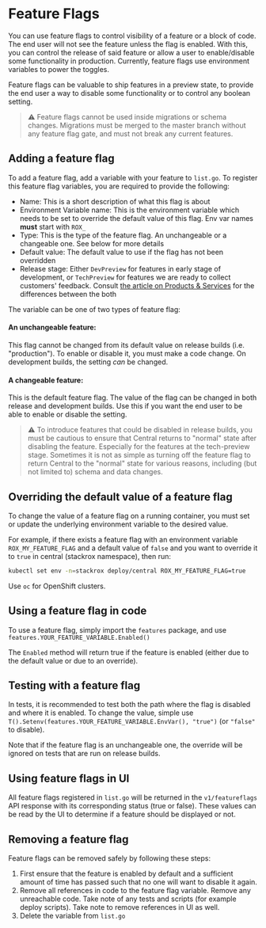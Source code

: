 # Feature Flags

You can use feature flags to control visibility of a feature or a block of code. The end user will not see the feature unless the flag is enabled.
With this, you can control the release of said feature or allow a user to enable/disable some functionality in production.
Currently, feature flags use environment variables to power the toggles.

Feature flags can be valuable to ship features in a preview state, to provide the end user a way to disable some functionality or to control any boolean setting.

> :warning: Feature flags cannot be used inside migrations or schema changes.
> Migrations must be merged to the master branch without any feature flag gate, and must not break any current features.

## Adding a feature flag

To add a feature flag, add a variable with your feature to `list.go`. To register this feature flag variables, you are required to provide the following:

* Name: This is a short description of what this flag is about
* Environment Variable name: This is the environment variable which needs to be set to override the default value of this flag. Env var names **must** start with `ROX_`
* Type: This is the type of the feature flag. An unchangeable or a changeable one. See below for more details
* Default value: The default value to use if the flag has not been overridden
* Release stage: Either `DevPreview` for features in early stage of development, or `TechPreview` for features we are ready to collect customers' feedback. Consult [the article on Products & Services](https://access.redhat.com/articles/6966848) for the differences between the both

The variable can be one of two types of feature flag:

#### An unchangeable feature:
This flag cannot be changed from its default value on release builds (i.e. "production"). To enable or disable it, you must make a code change.
On development builds, the setting _can_ be changed.

#### A changeable feature:
This is the default feature flag. The value of the flag can be changed in both release and development builds.
Use this if you want the end user to be able to enable or disable the setting.

> :warning: To introduce features that could be disabled in release builds, you must be cautious to ensure that Central returns to "normal" state after disabling the feature. Especially for the features at the tech-preview stage.
> Sometimes it is not as simple as turning off the feature flag to return Central to the "normal" state for various reasons, including (but not limited to) schema and data changes.

## Overriding the default value of a feature flag

To change the value of a feature flag on a running container, you must set or update the underlying environment variable to the desired value.

For example, if there exists a feature flag with an environment variable `ROX_MY_FEATURE_FLAG` and a default value of `false` and you want to override it to `true` in central (stackrox namespace), then run:
```sh
kubectl set env -n=stackrox deploy/central ROX_MY_FEATURE_FLAG=true
```

Use `oc` for OpenShift clusters.

## Using a feature flag in code

To use a feature flag, simply import the `features` package, and use `features.YOUR_FEATURE_VARIABLE.Enabled()`

The `Enabled` method will return true if the feature is enabled (either due to the default value or due to an override).

## Testing with a feature flag

In tests, it is recommended to test both the path where the flag is disabled and where it is enabled. To change the value, simple use
`T().Setenv(features.YOUR_FEATURE_VARIABLE.EnvVar(), "true")` (or `"false"` to disable).

Note that if the feature flag is an unchangeable one, the override will be ignored on tests that are run on release builds.

## Using feature flags in UI

All feature flags registered in `list.go` will be returned in the `v1/featureflags` API response with its corresponding status (true or false).
These values can be read by the UI to determine if a feature should be displayed or not.

## Removing a feature flag

Feature flags can be removed safely by following these steps:

1. First ensure that the feature is enabled by default and a sufficient amount of time has passed such that no one will want to disable it again.
2. Remove all references in code to the feature flag variable. Remove any unreachable code. Take note of any tests and scripts (for example deploy scripts). Take note to remove references in UI as well.
3. Delete the variable from `list.go`
